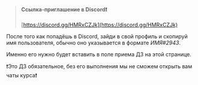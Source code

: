 > #### Ссылка-приглашение в Discord❗️
> [https://discord.gg/HMRxCZJk](https://discord.gg/HMRxCZJk)

После того как попадёшь в Discord, зайди в свой профиль и скопируй имя пользователя, обычно оно указывается в формате *ИМЯ#2943*.

Именно его нужно будет вставить в поле приема ДЗ на этой странице.

❗️Это ДЗ обязательное, без его выполнения мы не сможем открыть вам чаты курса❗️
